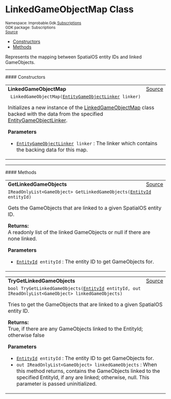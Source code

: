 
# LinkedGameObjectMap Class
<sup>
Namespace: Improbable.Gdk.<a href="{{urlRoot}}/api/subscriptions-index">Subscriptions</a><br/>
GDK package: Subscriptions<br/>
<a href="https://www.github.com/spatialos/gdk-for-unity/blob/180a1fc2/workers/unity/Packages/io.improbable.gdk.core/Subscriptions/LinkedGameObjectMap.cs/#L10">Source</a>
<style>
a code {
                    padding: 0em 0.25em!important;
}
code {
                    background-color: #ffffff!important;
}
</style>
</sup>
<nav id="pageToc" class="page-toc"><ul><li><a href="#constructors">Constructors</a>
<li><a href="#methods">Methods</a>
</ul></nav>

</p>



<p>Represents the mapping between SpatialOS entity IDs and linked GameObjects. </p>












</p>
<hr style="width:100%; border-top-color:#d8d8d8" />
#### Constructors


</p>




<table width="100%">
    <tr>
        <td style="border-right:none"><a id="linkedgameobjectmap-entitygameobjectlinker"></a><b>LinkedGameObjectMap</b></td>
        <td style="border-left:none; text-align:right"><a href="https://www.github.com/spatialos/gdk-for-unity/blob/180a1fc2/workers/unity/Packages/io.improbable.gdk.core/Subscriptions/LinkedGameObjectMap.cs/#L19">Source</a></td>
    </tr>
    <tr>
        <td colspan="2">
<code> LinkedGameObjectMap(<a href="{{urlRoot}}/api/subscriptions/entity-game-object-linker">EntityGameObjectLinker</a> linker)</code></p>
Initializes a new instance of the <a href="{{urlRoot}}/api/subscriptions/linked-game-object-map">LinkedGameObjectMap</a> class backed with the data from the specified <a href="{{urlRoot}}/api/subscriptions/entity-game-object-linker">EntityGameObjectLinker</a>. 


</p>

<b>Parameters</b>

<ul>
<li><code><a href="{{urlRoot}}/api/subscriptions/entity-game-object-linker">EntityGameObjectLinker</a> linker</code> : The linker which contains the backing data for this map.</li>
</ul>





</td>
    </tr>
</table>




</p>
<hr style="width:100%; border-top-color:#d8d8d8" />
#### Methods


</p>




<table width="100%">
    <tr>
        <td style="border-right:none"><a id="getlinkedgameobjects-entityid"></a><b>GetLinkedGameObjects</b></td>
        <td style="border-left:none; text-align:right"><a href="https://www.github.com/spatialos/gdk-for-unity/blob/180a1fc2/workers/unity/Packages/io.improbable.gdk.core/Subscriptions/LinkedGameObjectMap.cs/#L29">Source</a></td>
    </tr>
    <tr>
        <td colspan="2">
<code>IReadOnlyList&lt;GameObject&gt; GetLinkedGameObjects(<a href="{{urlRoot}}/api/core/entity-id">EntityId</a> entityId)</code></p>
Gets the GameObjects that are linked to a given SpatialOS entity ID. 
</p><b>Returns:</b></br>A readonly list of the linked GameObjects or null if there are none linked.

</p>

<b>Parameters</b>

<ul>
<li><code><a href="{{urlRoot}}/api/core/entity-id">EntityId</a> entityId</code> : The entity ID to get GameObjects for.</li>
</ul>





</td>
    </tr>
</table>


<table width="100%">
    <tr>
        <td style="border-right:none"><a id="trygetlinkedgameobjects-entityid-out-ireadonlylist-gameobject"></a><b>TryGetLinkedGameObjects</b></td>
        <td style="border-left:none; text-align:right"><a href="https://www.github.com/spatialos/gdk-for-unity/blob/180a1fc2/workers/unity/Packages/io.improbable.gdk.core/Subscriptions/LinkedGameObjectMap.cs/#L43">Source</a></td>
    </tr>
    <tr>
        <td colspan="2">
<code>bool TryGetLinkedGameObjects(<a href="{{urlRoot}}/api/core/entity-id">EntityId</a> entityId, out IReadOnlyList&lt;GameObject&gt; linkedGameObjects)</code></p>
Tries to get the GameObjects that are linked to a given SpatialOS entity ID. 
</p><b>Returns:</b></br>True, if there are any GameObjects linked to the EntityId; otherwise false

</p>

<b>Parameters</b>

<ul>
<li><code><a href="{{urlRoot}}/api/core/entity-id">EntityId</a> entityId</code> : The entity ID to get GameObjects for.</li>
<li><code>out IReadOnlyList&lt;GameObject&gt; linkedGameObjects</code> : When this method returns, contains the GameObjects linked to the specified EntityId, if any are linked; otherwise, null. This parameter is passed uninitialized. </li>
</ul>





</td>
    </tr>
</table>





